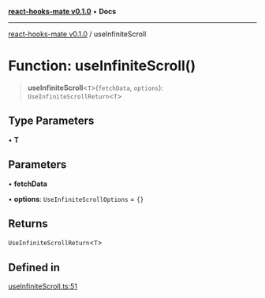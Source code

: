 [**react-hooks-mate v0.1.0**](../README.md) • **Docs**

***

[react-hooks-mate v0.1.0](../README.md) / useInfiniteScroll

# Function: useInfiniteScroll()

> **useInfiniteScroll**\<`T`\>(`fetchData`, `options`): `UseInfiniteScrollReturn`\<`T`\>

## Type Parameters

• **T**

## Parameters

• **fetchData**

• **options**: `UseInfiniteScrollOptions` = `{}`

## Returns

`UseInfiniteScrollReturn`\<`T`\>

## Defined in

[useInfiniteScroll.ts:51](https://github.com/guestDI/hooks-mate/blob/7d47908a449d58c331b7bd1cdadbbed307af5ba7/src/hooks/useInfiniteScroll.ts#L51)
